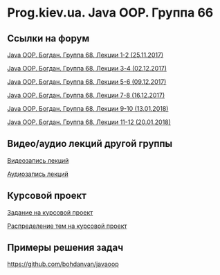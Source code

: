 Prog.kiev.ua. Java OOP. Группа 66
===

## Cсылки на форум

[Java OOP. Богдан. Группа 68. Лекции 1-2 (25.11.2017)](https://prog.kiev.ua/forum/index.php/topic,3295.0.html)

[Java OOP. Богдан. Группа 68. Лекции 3-4 (02.12.2017)](https://prog.kiev.ua/forum/index.php/topic,3310.0.html)

[Java OOP. Богдан. Группа 68. Лекции 5-6 (09.12.2017)](https://prog.kiev.ua/forum/index.php/topic,3329.0.html)

[Java OOP. Богдан. Группа 68. Лекции 7-8 (16.12.2017)](https://prog.kiev.ua/forum/index.php/topic,3341.0.html)

[Java OOP. Богдан. Группа 68. Лекции 9-10 (13.01.2018)](https://prog.kiev.ua/forum/index.php/topic,3378.0.html)

[Java OOP. Богдан. Группа 68. Лекции 11-12 (20.01.2018)](https://prog.kiev.ua/forum/index.php/topic,3398.0.html)

## Видео/аудио лекций другой группы

[Видеозапись лекций](https://mega.nz/#F!fI9ACBqB)

[Аудиозапись лекций](https://mega.nz/#F!iIUhgL5T)

## Курсовой проект

[Задание на курсовой проект](https://docs.google.com/document/d/1BD_RtdtKI4MZylI_UGOGdE8_d2CZTZnfVCWwirvSVbU/edit)

[Распределение тем на курсовой проект](https://docs.google.com/spreadsheets/d/10-hukaVVuGdMxAqPr1D6r8fQugmXrRszCMycrLDrsk4/edit?usp=sharing)

## Примеры решения задач

https://github.com/bohdanvan/javaoop

